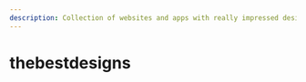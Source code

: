 ```yaml
---
description: Collection of websites and apps with really impressed designs
---
```


# thebestdesigns

